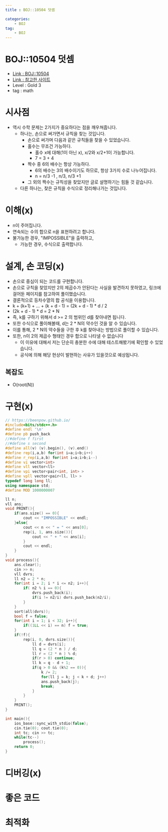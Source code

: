 ```yaml
---
title : BOJ::10504 덧셈

categories:
    - BOJ
tag:
    - BOJ
---
```

# BOJ::10504 덧셈
- [Link : BOJ::10504](https://www.acmicpc.net/problem/10504)
- [Link : 참고한 사이트](https://cerc.tcs.uj.edu.pl/2014/data/cerc2014solutions.pdf)
- Level : Gold 3
- tag : math

# 시사점
- 역시 수학 문제는 2가지가 중요하다는 점을 깨우쳐줍니다.
  - 하나는, 손으로 써가면서 규칙을 찾는 것입니다.
    - 손으로 써가며 다음과 같은 규칙들을 찾을 수 있었습니다.
    - 홀수는 무조건 가능하다.
      - 홀수 x에 대해(1이 아닌 x), x/2와 x/2+1이 가능합니다.
      - 7 = 3 + 4
    - 짝수 중 6의 배수는 항상 가능하다.
      - 6의 배수는 3의 배수이기도 하므로, 항상 3가지 수로 나누어집니다.
      - n = n/3 -1 , n/3, n/3 +1
    - 그 외의 짝수는 규칙성을 찾았지만 글로 설명하기는 힘들 것 같습니다.
  - 다른 하나는, 찾은 규칙을 수식으로 정리해나가는 것입니다.

# 이해(x)
- n이 주어집니다.
- 연속되는 수의 합으로 n을 표현하려고 합니다.
- 불가능한 경우, "IMPOSSIBLE"을 출력하고, 
  - 가능한 경우, 수식으로 출력합니다.

# 설계, 손 코딩(x)
- 손으로 중심이 되는 코드를 구현합니다.
- 손으로 규칙을 찾았지만 2의 제곱수가 안된다는 사실을 발견하지 못하였고, 링크에 걸어둔 페이지를 참고하여 풀이했습니다.
- 결론적으로 등차수열의 합 공식을 이용합니다.
- k + (k+1) + ... + (k + d - 1) = (2k + d - 1) * d / 2
- (2k + d - 1) * d = 2 * N
- 즉, k를 구하기 위해서 d >= 2 의 범위인 d를 찾아내면 됩니다.
- 또한 수식으로 풀이해볼때, d는 2 * N의 약수인 것을 알 수 있습니다.
- 이를 통해, 2 * N의 약수들을 구한 후 k를 찾아내는 방법으로 풀이할 수 있습니다.
- 또한, n이 2의 제곱수 형태인 경우 합으로 나타낼 수 없습니다
  - 이 이유에 대해서 저는 단순히 충분한 수에 대해 테스트해봤기에 확인할 수 있었습니다.
  - 공식에 의해 해당 현상이 발현하는 사유가 있을것으로 예상됩니다.

## 복잡도
- O(root(N))

# 구현(x)

```cpp
// https://beenpow.github.io/
#include<bits/stdc++.h>
#define endl '\n'
#define pb push_back
//#define f first
//#define s second
#define all(v) (v).begin(), (v).end()
#define rep(i,a,b) for(int i=a;i<b;i++)
#define r_rep(i,a,b) for(int i=a;i>b;i--)
#define vi vector<int>
#define vll vector<ll>
#define vpi vector<pair<int, int> >
#define vpll vector<pair<ll, ll> >
typedef long long ll;
using namespace std;
#define MOD 1000000007

ll n;
vll ans;
void PRINT(){
    if(ans.size() == 0){
        cout << "IMPOSSIBLE" << endl;
    }else{
        cout << n << " = " << ans[0];
        rep(i, 1, ans.size()){
            cout << " + " << ans[i];
        }
        cout << endl;
    }
}
void process(){
    ans.clear();
    cin >> n;
    vll dvrs;
    ll n2 = 2 * n;
    for(int i = 2; i * i <= n2; i++){
        if( n2 % i == 0){
            dvrs.push_back(i);
            if(i != n2/i) dvrs.push_back(n2/i);
        }
    }
    sort(all(dvrs));
    bool f = false;
    for(int i = 1; i < 32; i++){
        if((1LL << i) == n) f = true;
    }
    if(!f){
        rep(i, 0, dvrs.size()){
            ll d = dvrs[i];
            ll q = (2 * n ) / d;
            ll r = (2 * n ) % d;
            if(r > 0) continue;
            ll k = q - d + 1;
            if(q > 0 && (k%2 == 0)){
                k /= 2;
                for(ll j = k; j < k + d; j++)
                ans.push_back(j);
                break;
            }
        }
    }
    PRINT();
}

int main(){
    ios_base::sync_with_stdio(false);
    cin.tie(0); cout.tie(0);
    int tc; cin >> tc;
    while(tc--)
        process();
    return 0;
}
```


# 디버깅(x)

# 좋은 코드

# 최적화

